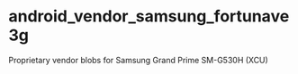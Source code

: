 # android_vendor_samsung_fortunave3g
Proprietary vendor blobs for Samsung Grand Prime SM-G530H (XCU)
